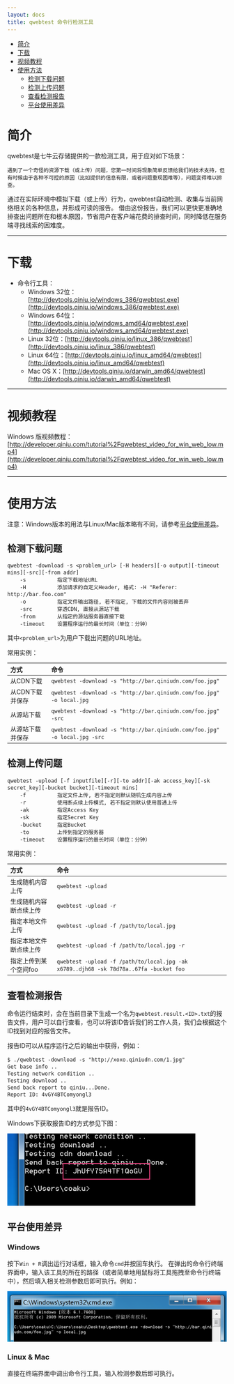```yaml
---
layout: docs
title: qwebtest 命令行检测工具
---
```



- [简介](#intro)
- [下载](#download)
- [视频教程](#tutorials)
- [使用方法](#usage)
    - [检测下载问题](#usage-download)
    - [检测上传问题](#usage-upload)
    - [查看检测报告](#usage-report)
    - [平台使用差异](#usage-platform-difference)

<a id="intro"></a>

# 简介

qwebtest是七牛云存储提供的一款检测工具，用于应对如下场景：

	遇到了一个奇怪的资源下载（或上传）问题，您第一时间将现象简单反馈给我们的技术支持，但有时候由于各种不可控的原因（比如提供的信息有限，或者问题重现困难等），问题变得难以排查。

通过在实际环境中模拟下载（或上传）行为，qwebtest自动检测、收集与当前网络相关的各种信息，并形成可读的报告。
借由这份报告，我们可以更快更准确地排查出问题所在和根本原因，节省用户在客户端花费的排查时间，同时降低在服务端寻找线索的困难度。

---

<a id="download"></a>

# 下载

- 命令行工具：
    - Windows 32位：[http://devtools.qiniu.io/windows_386/qwebtest.exe](http://devtools.qiniu.io/windows_386/qwebtest.exe)
    - Windows 64位：[http://devtools.qiniu.io/windows_amd64/qwebtest.exe](http://devtools.qiniu.io/windows_amd64/qwebtest.exe)
    - Linux 32位：[http://devtools.qiniu.io/linux_386/qwebtest](http://devtools.qiniu.io/linux_386/qwebtest)
    - Linux 64位：[http://devtools.qiniu.io/linux_amd64/qwebtest](http://devtools.qiniu.io/linux_amd64/qwebtest)
    - Mac OS X：[http://devtools.qiniu.io/darwin_amd64/qwebtest](http://devtools.qiniu.io/darwin_amd64/qwebtest)

---

<a id="tutorials"></a>

# 视频教程

Windows 版视频教程：[http://developer.qiniu.com/tutorial%2Fqwebtest_video_for_win_web_low.mp4](http://developer.qiniu.com/tutorial%2Fqwebtest_video_for_win_web_low.mp4)

---

<a id="usage"></a>

# 使用方法

注意：Windows版本的用法与Linux/Mac版本略有不同，请参考[平台使用差异](#usage-platform-difference)。

<a id="usage-download"></a>

## 检测下载问题

```
qwebtest -download -s <problem_url> [-H headers][-o output][-timeout mins][-src][-from addr]
    -s          指定下载地址URL
    -H          添加请求的自定义Header, 格式: -H "Referer: http://bar.foo.com"
    -o          指定文件输出路径, 若不指定, 下载的文件内容则被丢弃
    -src        穿透CDN, 直接从源站下载
    -from       从指定的源站服务器直接下载
    -timeout    设置程序运行的最长时间（单位：分钟）
```

其中`<problem_url>`为用户下载出问题的URL地址。

常用实例：

方式             | 命令
:--------------- | :-------------------------------------------------------------------------
从CDN下载        | `qwebtest -download -s "http://bar.qiniudn.com/foo.jpg"`
从CDN下载并保存  | `qwebtest -download -s "http://bar.qiniudn.com/foo.jpg" -o local.jpg`
从源站下载       | `qwebtest -download -s "http://bar.qiniudn.com/foo.jpg" -src`
从源站下载并保存 | `qwebtest -download -s "http://bar.qiniudn.com/foo.jpg" -o local.jpg -src`

<a id="usage-upload"></a>

## 检测上传问题

```
qwebtest -upload [-f inputfile][-r][-to addr][-ak access_key][-sk secret_key][-bucket bucket][-timeout mins]
    -f          指定文件上传, 若不指定则默认随机生成内容上传
    -r          使用断点续上传模式, 若不指定则默认使用普通上传
    -ak         指定Access Key
    -sk         指定Secret Key
    -bucket     指定Bucket
    -to         上传到指定的服务器
    -timeout    设置程序运行的最长时间（单位：分钟）
```

常用实例：

方式                   | 命令
:--------------------- | :-------------------------------------------------------------------------
生成随机内容上传       | `qwebtest -upload`
生成随机内容断点续上传 | `qwebtest -upload -r`
指定本地文件上传       | `qwebtest -upload -f /path/to/local.jpg`
指定本地文件断点续上传 | `qwebtest -upload -f /path/to/local.jpg -r`
指定上传到某个空间foo  | `qwebtest -upload -f /path/to/local.jpg -ak x6789..djh68 -sk 78d78a..67fa -bucket foo`

<a id="usage-report"></a>

## 查看检测报告

命令运行结束时，会在当前目录下生成一个名为`qwebtest.result.<ID>.txt`的报告文件，用户可以自行查看，也可以将该ID告诉我们的工作人员，我们会根据这个ID找到对应的报告文件。

报告ID可以从程序运行之后的输出中获得，例如：

```
$ ./qwebtest -download -s "http://xoxo.qiniudn.com/1.jpg"
Get base info ..
Testing network condition ..
Testing download ..
Send back report to qiniu...Done.
Report ID: 4vGY4BTComyongl3
```

其中的`4vGY4BTComyongl3`就是报告ID。

Windows下获取报告ID的方式参见下图：

![Windows下获取报告ID](img/win_getid_qwebtest.png)

<a id="usage-platform-difference"></a>

## 平台使用差异

### Windows

按下`Win + R`调出运行对话框，输入命令`cmd`并按回车执行。
在弹出的命令行终端界面中，输入该工具的所在的路径（或者简单地用鼠标将工具拖拽至命令行终端中），然后填入相关检测参数后即可执行。例如：

![Windows使用截图](img/win_qwebtest_usage.png)

### Linux & Mac

直接在终端界面中调出命令行工具，输入检测参数后即可执行。
